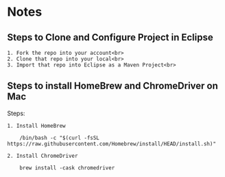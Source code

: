 # Notes

## Steps to Clone and Configure Project in Eclipse

	1. Fork the repo into your account<br>
	2. Clone that repo into your local<br>
	3. Import that repo into Eclipse as a Maven Project<br>
	
## Steps to install HomeBrew and ChromeDriver on Mac

Steps:

	1. Install HomeBrew
	
```
	/bin/bash -c "$(curl -fsSL https://raw.githubusercontent.com/Homebrew/install/HEAD/install.sh)"
```
	
	2. Install ChromeDriver
	
```
	brew install -cask chromedriver
```